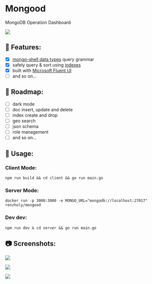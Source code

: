 # Mongood

MongoDB Operation Dashboard

[![](https://img.shields.io/docker/cloud/build/renzholy/mongood)](https://hub.docker.com/r/renzholy/mongood)

## 🔮 Features:

- [x] [mongo-shell data types](https://docs.mongodb.com/manual/core/shell-types/) query grammar
- [x] safely query & sort using [indexes](https://docs.mongodb.com/manual/tutorial/sort-results-with-indexes/)
- [x] built with [Microsoft Fluent UI](https://developer.microsoft.com/en-us/fluentui)
- [ ] and so on...

## 🚧 Roadmap:

- [ ] dark mode
- [ ] doc insert, update and delete
- [ ] index create and drop
- [ ] geo search
- [ ] json schema
- [ ] role management
- [ ] and so on...

## 🔧 Usage:

### Client Mode:

```shell
npm run build && cd client && go run main.go
```

### Server Mode:

```shell
docker run -p 3000:3000 -e MONGO_URL="mongodb://localhost:27017" renzholy/mongood
```

### Dev dev:

```shell
npm run dev & cd server && go run main.go
```

## 📷 Screenshots:

![](/screenshots/docs.png)

![](/screenshots/indexes.png)

![](/screenshots/ops.png)
